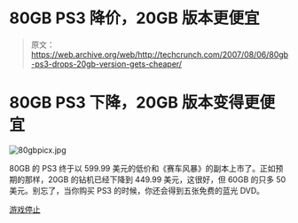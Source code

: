 # 80GB PS3 降价，20GB 版本更便宜

> 原文：<https://web.archive.org/web/http://techcrunch.com/2007/08/06/80gb-ps3-drops-20gb-version-gets-cheaper/>

# 80GB PS3 下降，20GB 版本变得更便宜

![80gbpicx.jpg](img/85b0b6ea5e7b24ccfa9581be9e5762e2.png)

80GB 的 PS3 终于以 599.99 美元的低价和《赛车风暴》的副本上市了。正如预期的那样，20GB 的钻机已经下降到 449.99 美元，这很好，但 60GB 的只多 50 美元。别忘了，当你购买 PS3 的时候，你还会得到五张免费的蓝光 DVD。

[游戏停止](https://web.archive.org/web/20201021050330/http://www.gamestop.com/product.asp?product_id=020279)